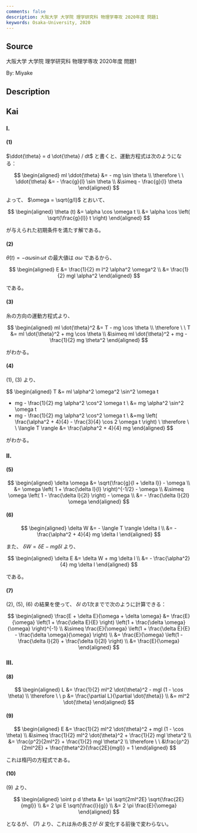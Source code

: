 ```yaml
---
comments: false
description: 大阪大学 大学院 理学研究科 物理学専攻 2020年度 問題1
keywords: Osaka-University, 2020
---
```


## **Source**
大阪大学 大学院 理学研究科 物理学専攻 2020年度 問題1

By: Miyake

## **Description**

## **Kai**
### I.
#### (1)
$\ddot{\theta} = d \dot{\theta} / dt$ と書くと、運動方程式は次のようになる：

$$
\begin{aligned}
ml \ddot{\theta} &= - mg \sin \theta
\\
\therefore \ \ 
\ddot{\theta} &= - \frac{g}{l} \sin \theta
\\
&\simeq - \frac{g}{l} \theta
\end{aligned}
$$

よって、 $\omega = \sqrt{g/l}$ とおいて、

$$
\begin{aligned}
\theta (t)
&= \alpha \cos \omega t
\\
&= \alpha \cos \left( \sqrt{\frac{g}{l}} t \right)
\end{aligned}
$$

が与えられた初期条件を満たす解である。

#### (2)
$\dot{\theta}(t) = - \alpha \omega \sin \omega t$
の最大値は $\alpha \omega$ であるから、

$$
\begin{aligned}
E
&= \frac{1}{2} m l^2 \alpha^2 \omega^2
\\
&= \frac{1}{2} mgl \alpha^2
\end{aligned}
$$

である。

#### (3)
糸の方向の運動方程式より、

$$
\begin{aligned}
ml \dot{\theta}^2 &= T - mg \cos \theta
\\
\therefore \ \ 
T
&= ml \dot{\theta}^2 + mg \cos \theta
\\
&\simeq ml \dot{\theta}^2 + mg - \frac{1}{2} mg \theta^2
\end{aligned}
$$

がわかる。

#### (4)
(1), (3) より、

$$
\begin{aligned}
T
&= ml \alpha^2 \omega^2 \sin^2 \omega t
+ mg - \frac{1}{2} mg \alpha^2 \cos^2 \omega t
\\
&= mg \alpha^2 \sin^2 \omega t
+ mg - \frac{1}{2} mg \alpha^2 \cos^2 \omega t
\\
&=mg \left( \frac{\alpha^2 + 4}{4} - \frac{3}{4} \cos 2 \omega t \right)
\\
\therefore \ \ 
\langle T \rangle
&= \frac{\alpha^2 + 4}{4} mg
\end{aligned}
$$

がわかる。

### II.
#### (5)

$$
\begin{aligned}
\delta \omega
&= \sqrt{\frac{g}{l + \delta l}} - \omega
\\
&= \omega \left( 1 + \frac{\delta l}{l} \right)^{-1/2} - \omega
\\
&\simeq \omega \left( 1 - \frac{\delta l}{2l} \right) - \omega
\\
&= - \frac{\delta l}{2l} \omega
\end{aligned}
$$

#### (6)

$$
\begin{aligned}
\delta W
&= - \langle T \rangle \delta l
\\
&= - \frac{\alpha^2 + 4}{4} mg \delta l
\end{aligned}
$$

また、 $\delta W = \delta E - mg \delta l$ より、

$$
\begin{aligned}
\delta E
&= \delta W + mg \delta l
\\
&= - \frac{\alpha^2}{4} mg \delta l
\end{aligned}
$$

である。

#### (7)
(2), (5), (6) の結果を使って、
$\delta l$ の1次までで次のように計算できる：

$$
\begin{aligned}
\frac{E + \delta E}{\omega + \delta \omega}
&= \frac{E}{\omega} \left(1 + \frac{\delta E}{E} \right)
\left(1 + \frac{\delta \omega}{\omega} \right)^{-1}
\\
&\simeq \frac{E}{\omega}
\left(1 + \frac{\delta E}{E} - \frac{\delta \omega}{\omega} \right)
\\
&= \frac{E}{\omega}
\left(1 - \frac{\delta l}{2l} + \frac{\delta l}{2l} \right)
\\
&= \frac{E}{\omega}
\end{aligned}
$$

### III.
#### (8)

$$
\begin{aligned}
L
&= \frac{1}{2} ml^2 \dot{\theta}^2 - mgl (1 - \cos \theta)
\\
\therefore \ \ 
p
&= \frac{\partial L}{\partial \dot{\theta}}
\\
&= ml^2 \dot{\theta}
\end{aligned}
$$

#### (9)

$$
\begin{aligned}
E
&= \frac{1}{2} ml^2 \dot{\theta}^2 + mgl (1 - \cos \theta)
\\
&\simeq \frac{1}{2} ml^2 \dot{\theta}^2 + \frac{1}{2} mgl \theta^2
\\
&= \frac{p^2}{2ml^2} + \frac{1}{2} mgl \theta^2
\\
\therefore \ \ 
&\frac{p^2}{2ml^2E} + \frac{\theta^2}{\frac{2E}{mgl}} = 1
\end{aligned}
$$

これは楕円の方程式である。

#### (10)
(9) より、

$$
\begin{aligned}
\oint p d \theta
&= \pi \sqrt{2ml^2E} \sqrt{\frac{2E}{mgl}}
\\
&= 2 \pi E \sqrt{\frac{l}{g}}
\\
&= 2 \pi \frac{E}{\omega}
\end{aligned}
$$

となるが、 (7) より、これは糸の長さが $\delta l$ 変化する前後で変わらない。